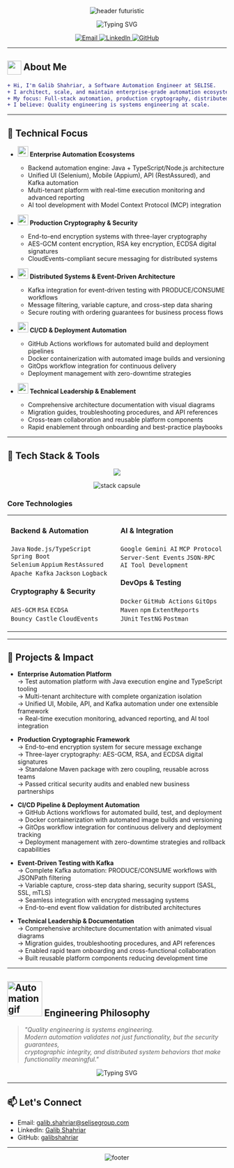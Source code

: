 <!-- Futuristic Animated Header with Capsule Render -->

<p align="center">
  <img src="https://capsule-render.vercel.app/api?type=waving&color=0:3a8dde,100:ff7c7c&height=220&section=header&text=Galib%20Shahriar&fontAlign=50&fontSize=52&fontColor=F3F8FF&animation=fadeIn" alt="header futuristic" />
</p>

<p align="center">
  <img src="https://readme-typing-svg.demolab.com?font=Fira+Code&pause=800&color=3A8DDE&center=true&vCenter=true&width=600&lines=Quality+Engineering+%7C+Systems+Architecture;Full-Stack+Automation+%7C+Production+Cryptography;Distributed+Systems+%7C+Cloud-Native+Infrastructure" alt="Typing SVG" />
</p>


<p align="center">
  <a href="mailto:galib.shahriar@selisegroup.com">
    <img src="https://img.shields.io/badge/Contact-Email-3a8dde?style=for-the-badge&logo=gmail&logoColor=white" alt="Email" />
  </a>
  <a href="https://www.linkedin.com/in/galibs/">
    <img src="https://img.shields.io/badge/LinkedIn-Connect-ff6f61?style=for-the-badge&logo=linkedin&logoColor=white" alt="LinkedIn" />
  </a>
  <a href="https://github.com/galibshahriar">
    <img src="https://img.shields.io/badge/GitHub-galibshahriar-292929?style=for-the-badge&logo=github&logoColor=white" alt="GitHub" />
  </a>
</p>

---

## <img src="https://media.giphy.com/media/hvRJCLFzcasrR4ia7z/giphy.gif" width="32" style="vertical-align:middle"> About Me

```diff
+ Hi, I'm Galib Shahriar, a Software Automation Engineer at SELISE.
+ I architect, scale, and maintain enterprise-grade automation ecosystems.
+ My focus: Full-stack automation, production cryptography, distributed systems, and GitOps.
+ I believe: Quality engineering is systems engineering at scale.
```

---

## 🦾  Technical Focus

- <img src="https://media.giphy.com/media/KAq5w47R9rmTuvWOWa/giphy.gif" width="24"> **Enterprise Automation Ecosystems**
  - Backend automation engine: Java + TypeScript/Node.js architecture
  - Unified UI (Selenium), Mobile (Appium), API (RestAssured), and Kafka automation
  - Multi-tenant platform with real-time execution monitoring and advanced reporting
  - AI tool development with Model Context Protocol (MCP) integration

- <img src="https://media.giphy.com/media/3oEjI6SIIHBdRxXI40/giphy.gif" width="24"> **Production Cryptography & Security**
  - End-to-end encryption systems with three-layer cryptography
  - AES-GCM content encryption, RSA key encryption, ECDSA digital signatures
  - CloudEvents-compliant secure messaging for distributed systems

- <img src="https://media.giphy.com/media/l0MYt5jPR6QX5pnqM/giphy.gif" width="24"> **Distributed Systems & Event-Driven Architecture**
  - Kafka integration for event-driven testing with PRODUCE/CONSUME workflows
  - Message filtering, variable capture, and cross-step data sharing
  - Secure routing with ordering guarantees for business process flows

- <img src="https://media.giphy.com/media/26ufdipQqU2lhNA4g/giphy.gif" width="24"> **CI/CD & Deployment Automation**
  - GitHub Actions workflows for automated build and deployment pipelines
  - Docker containerization with automated image builds and versioning
  - GitOps workflow integration for continuous delivery
  - Deployment management with zero-downtime strategies

- <img src="https://media.giphy.com/media/UAHZijO91QCl2/giphy.gif" width="24"> **Technical Leadership & Enablement**
  - Comprehensive architecture documentation with visual diagrams
  - Migration guides, troubleshooting procedures, and API references
  - Cross-team collaboration and reusable platform components
  - Rapid enablement through onboarding and best-practice playbooks

---

## 🧬 Tech Stack & Tools

<p align="center">
  <img src="https://skillicons.dev/icons?i=java,angular,typescript,selenium,docker,kafka,spring,githubactions,git,maven,npm,postman" />
</p>

<p align="center">
  <img src="https://capsule-render.vercel.app/api?type=rect&color=gradient&height=30&section=footer&text=Java%20|%20Angular%20|%20Selenium%20|%20Appium%20|%20Kafka%20|%20Docker%20|%20GitOps%20|%20Cryptography&fontAlign=50&fontSize=14&fontColor=ffffff&animation=twinkling" alt="stack capsule" />
</p>

### Core Technologies

<table>
<tr>
<td width="50%">

#### Backend & Automation
`Java` `Node.js/TypeScript` `Spring Boot`  
`Selenium` `Appium` `RestAssured`  
`Apache Kafka` `Jackson` `Logback`

#### Cryptography & Security
`AES-GCM` `RSA` `ECDSA`  
`Bouncy Castle` `CloudEvents`

</td>
<td width="50%">

#### AI & Integration
`Google Gemini AI` `MCP Protocol`  
`Server-Sent Events` `JSON-RPC`  
`AI Tool Development`

#### DevOps & Testing
`Docker` `GitHub Actions` `GitOps`  
`Maven` `npm` `ExtentReports`  
`JUnit` `TestNG` `Postman`

</td>
</tr>
</table>

---

## 🌟 Projects & Impact

- **Enterprise Automation Platform**  
  → Test automation platform with Java execution engine and TypeScript tooling  
  → Multi-tenant architecture with complete organization isolation  
  → Unified UI, Mobile, API, and Kafka automation under one extensible framework  
  → Real-time execution monitoring, advanced reporting, and AI tool integration

- **Production Cryptographic Framework**  
  → End-to-end encryption system for secure message exchange  
  → Three-layer cryptography: AES-GCM, RSA, and ECDSA digital signatures  
  → Standalone Maven package with zero coupling, reusable across teams  
  → Passed critical security audits and enabled new business partnerships

- **CI/CD Pipeline & Deployment Automation**  
  → GitHub Actions workflows for automated build, test, and deployment  
  → Docker containerization with automated image builds and versioning  
  → GitOps workflow integration for continuous delivery and deployment tracking  
  → Deployment management with zero-downtime strategies and rollback capabilities

- **Event-Driven Testing with Kafka**  
  → Complete Kafka automation: PRODUCE/CONSUME workflows with JSONPath filtering  
  → Variable capture, cross-step data sharing, security support (SASL, SSL, mTLS)  
  → Seamless integration with encrypted messaging systems  
  → End-to-end event flow validation for distributed architectures

- **Technical Leadership & Documentation**  
  → Comprehensive architecture documentation with animated visual diagrams  
  → Migration guides, troubleshooting procedures, and API references  
  → Enabled rapid team onboarding and cross-functional collaboration  
  → Built reusable platform components reducing development time

---

## <img src="https://media.giphy.com/media/3qj3VtNL2nhmw/giphy.gif" width="80" alt="Automation gif"/> Engineering Philosophy

> <i>"Quality engineering is systems engineering.<br>
Modern automation validates not just functionality, but the security guarantees,<br>
cryptographic integrity, and distributed system behaviors that make functionality meaningful."</i>

<p align="center">
  <img src="https://readme-typing-svg.demolab.com?font=Fira+Code&pause=800&color=3A8DDE&center=true&vCenter=true&width=600&lines=Beyond+Test+Scripts;Building+Production+Systems;Cryptography+%7C+Architecture+%7C+Scale" alt="Typing SVG" />
</p>

---

## 📫 Let's Connect

- Email: [galib.shahriar@selisegroup.com](mailto:galib.shahriar@selisegroup.com)
- LinkedIn: [Galib Shahriar](https://www.linkedin.com/in/galibs/)
- GitHub: [galibshahriar](https://github.com/galibshahriar)

---

<p align="center">
  <img src="https://capsule-render.vercel.app/api?type=waving&color=0:ff7c7c,100:3a8dde&height=110&section=footer&text=Quality%20Engineering%20Futurist&fontAlign=50&fontSize=24&fontColor=F3F8FF&animation=twinkling" alt="footer" />
</p>
